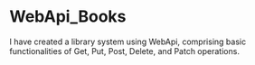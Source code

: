 # WebApi_Books
I have created a library system using WebApi, comprising basic functionalities of Get, Put, Post, Delete, and Patch operations.
